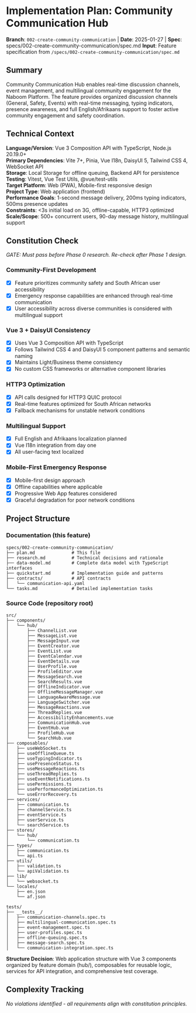 # Implementation Plan: Community Communication Hub

**Branch**: `002-create-community-communication` | **Date**: 2025-01-27 | **Spec**: specs/002-create-community-communication/spec.md
**Input**: Feature specification from `/specs/002-create-community-communication/spec.md`

## Summary

Community Communication Hub enables real-time discussion channels, event management, and multilingual community engagement for the Naboom Platform. The feature provides organized discussion channels (General, Safety, Events) with real-time messaging, typing indicators, presence awareness, and full English/Afrikaans support to foster active community engagement and safety coordination.

## Technical Context

**Language/Version**: Vue 3 Composition API with TypeScript, Node.js 20.19.0+  
**Primary Dependencies**: Vite 7+, Pinia, Vue I18n, DaisyUI 5, Tailwind CSS 4, WebSocket API  
**Storage**: Local Storage for offline queuing, Backend API for persistence  
**Testing**: Vitest, Vue Test Utils, @vue/test-utils  
**Target Platform**: Web (PWA), Mobile-first responsive design  
**Project Type**: Web application (frontend)  
**Performance Goals**: 1-second message delivery, 200ms typing indicators, 500ms presence updates  
**Constraints**: <3s initial load on 3G, offline-capable, HTTP3 optimized  
**Scale/Scope**: 500+ concurrent users, 90-day message history, multilingual support  

## Constitution Check

_GATE: Must pass before Phase 0 research. Re-check after Phase 1 design._

### Community-First Development

- [x] Feature prioritizes community safety and South African user accessibility
- [x] Emergency response capabilities are enhanced through real-time communication
- [x] User accessibility across diverse communities is considered with multilingual support

### Vue 3 + DaisyUI Consistency

- [x] Uses Vue 3 Composition API with TypeScript
- [x] Follows Tailwind CSS 4 and DaisyUI 5 component patterns and semantic naming
- [x] Maintains Light/Business theme consistency
- [x] No custom CSS frameworks or alternative component libraries

### HTTP3 Optimization

- [x] API calls designed for HTTP3 QUIC protocol
- [x] Real-time features optimized for South African networks
- [x] Fallback mechanisms for unstable network conditions

### Multilingual Support

- [x] Full English and Afrikaans localization planned
- [x] Vue I18n integration from day one
- [x] All user-facing text localized

### Mobile-First Emergency Response

- [x] Mobile-first design approach
- [x] Offline capabilities where applicable
- [x] Progressive Web App features considered
- [x] Graceful degradation for poor network conditions

## Project Structure

### Documentation (this feature)

```
specs/002-create-community-communication/
├── plan.md              # This file
├── research.md          # Technical decisions and rationale
├── data-model.md        # Complete data model with TypeScript interfaces
├── quickstart.md        # Implementation guide and patterns
├── contracts/           # API contracts
│   └── communication-api.yaml
└── tasks.md             # Detailed implementation tasks
```

### Source Code (repository root)

```
src/
├── components/
│   └── hub/
│       ├── ChannelList.vue
│       ├── MessageList.vue
│       ├── MessageInput.vue
│       ├── EventCreator.vue
│       ├── EventList.vue
│       ├── EventCalendar.vue
│       ├── EventDetails.vue
│       ├── UserProfile.vue
│       ├── ProfileEditor.vue
│       ├── MessageSearch.vue
│       ├── SearchResults.vue
│       ├── OfflineIndicator.vue
│       ├── OfflineMessageManager.vue
│       ├── LanguageAwareMessage.vue
│       ├── LanguageSwitcher.vue
│       ├── MessageReactions.vue
│       ├── ThreadReplies.vue
│       ├── AccessibilityEnhancements.vue
│       ├── CommunicationHub.vue
│       ├── EventHub.vue
│       ├── ProfileHub.vue
│       └── SearchHub.vue
├── composables/
│   ├── useWebSocket.ts
│   ├── useOfflineQueue.ts
│   ├── useTypingIndicator.ts
│   ├── usePresenceStatus.ts
│   ├── useMessageReactions.ts
│   ├── useThreadReplies.ts
│   ├── useEventNotifications.ts
│   ├── usePermissions.ts
│   ├── usePerformanceOptimization.ts
│   └── useErrorRecovery.ts
├── services/
│   ├── communication.ts
│   ├── channelService.ts
│   ├── eventService.ts
│   ├── userService.ts
│   └── searchService.ts
├── stores/
│   └── hub/
│       └── communication.ts
├── types/
│   ├── communication.ts
│   └── api.ts
├── utils/
│   ├── validation.ts
│   └── apiValidation.ts
├── lib/
│   └── websocket.ts
└── locales/
    ├── en.json
    └── af.json

tests/
├── __tests__/
│   ├── communication-channels.spec.ts
│   ├── multilingual-communication.spec.ts
│   ├── event-management.spec.ts
│   ├── user-profiles.spec.ts
│   ├── offline-queuing.spec.ts
│   ├── message-search.spec.ts
│   └── communication-integration.spec.ts
```

**Structure Decision**: Web application structure with Vue 3 components organized by feature domain (hub/), composables for reusable logic, services for API integration, and comprehensive test coverage.

## Complexity Tracking

_No violations identified - all requirements align with constitution principles._
